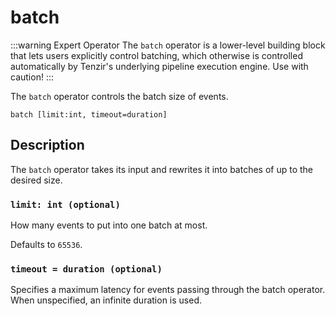 # batch

:::warning Expert Operator
The `batch` operator is a lower-level building block that lets users explicitly
control batching, which otherwise is controlled automatically by Tenzir's
underlying pipeline execution engine. Use with caution!
:::

The `batch` operator controls the batch size of events.

```tql
batch [limit:int, timeout=duration]
```

## Description

The `batch` operator takes its input and rewrites it into batches of up to the
desired size.

### `limit: int (optional)`

How many events to put into one batch at most.

Defaults to `65536`.

### `timeout = duration (optional)`

Specifies a maximum latency for events passing through the batch operator. When
unspecified, an infinite duration is used.

